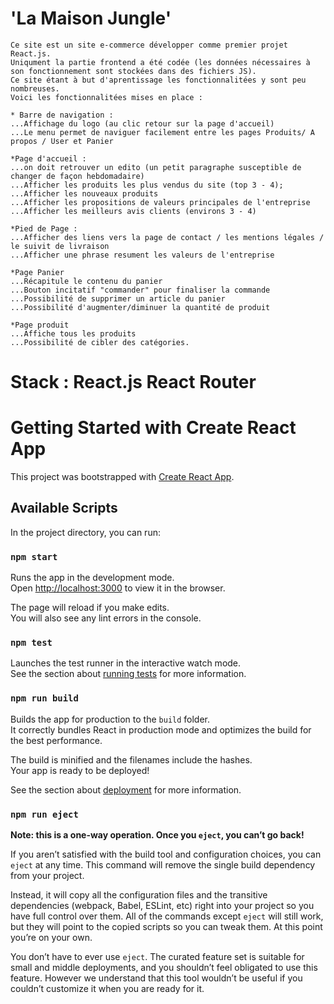 # 'La Maison Jungle'
    Ce site est un site e-commerce développer comme premier projet React.js. 
    Uniqument la partie frontend a été codée (les données nécessaires à son fonctionnement sont stockées dans des fichiers JS).
    Ce site étant à but d'aprentissage les fonctionnalitées y sont peu nombreuses.
    Voici les fonctionnalitées mises en place :

    * Barre de navigation :
    ...Affichage du logo (au clic retour sur la page d'accueil)
    ...Le menu permet de naviguer facilement entre les pages Produits/ A propos / User et Panier

    *Page d'accueil :
    ...on doit retrouver un edito (un petit paragraphe susceptible de changer de façon hebdomadaire)
    ...Afficher les produits les plus vendus du site (top 3 - 4);
    ...Afficher les nouveaux produits
    ...Afficher les propositions de valeurs principales de l'entreprise
    ...Afficher les meilleurs avis clients (environs 3 - 4)

    *Pied de Page :
    ...Afficher des liens vers la page de contact / les mentions légales / le suivit de livraison
    ...Afficher une phrase resument les valeurs de l'entreprise

    *Page Panier 
    ...Récapitule le contenu du panier
    ...Bouton incitatif "commander" pour finaliser la commande
    ...Possibilité de supprimer un article du panier
    ...Possibilité d'augmenter/diminuer la quantité de produit

    *Page produit
    ...Affiche tous les produits
    ...Possibilité de cibler des catégories.
# Stack : React.js React Router 

# Getting Started with Create React App

This project was bootstrapped with [Create React App](https://github.com/facebook/create-react-app).

## Available Scripts

In the project directory, you can run:

### `npm start`

Runs the app in the development mode.\
Open [http://localhost:3000](http://localhost:3000) to view it in the browser.

The page will reload if you make edits.\
You will also see any lint errors in the console.

### `npm test`

Launches the test runner in the interactive watch mode.\
See the section about [running tests](https://facebook.github.io/create-react-app/docs/running-tests) for more information.

### `npm run build`

Builds the app for production to the `build` folder.\
It correctly bundles React in production mode and optimizes the build for the best performance.

The build is minified and the filenames include the hashes.\
Your app is ready to be deployed!

See the section about [deployment](https://facebook.github.io/create-react-app/docs/deployment) for more information.

### `npm run eject`

**Note: this is a one-way operation. Once you `eject`, you can’t go back!**

If you aren’t satisfied with the build tool and configuration choices, you can `eject` at any time. This command will remove the single build dependency from your project.

Instead, it will copy all the configuration files and the transitive dependencies (webpack, Babel, ESLint, etc) right into your project so you have full control over them. All of the commands except `eject` will still work, but they will point to the copied scripts so you can tweak them. At this point you’re on your own.

You don’t have to ever use `eject`. The curated feature set is suitable for small and middle deployments, and you shouldn’t feel obligated to use this feature. However we understand that this tool wouldn’t be useful if you couldn’t customize it when you are ready for it.


